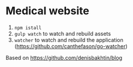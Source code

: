Medical website
===============

1. `npm istall`
2. `gulp watch` to watch and rebuild assets
3. `watcher` to watch and rebuild the application (https://github.com/canthefason/go-watcher)

Based on https://github.com/denisbakhtin/blog
